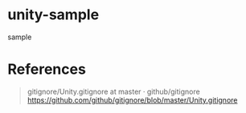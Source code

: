 # unity-sample

sample

# References

> gitignore/Unity.gitignore at master · github/gitignore  
> https://github.com/github/gitignore/blob/master/Unity.gitignore



